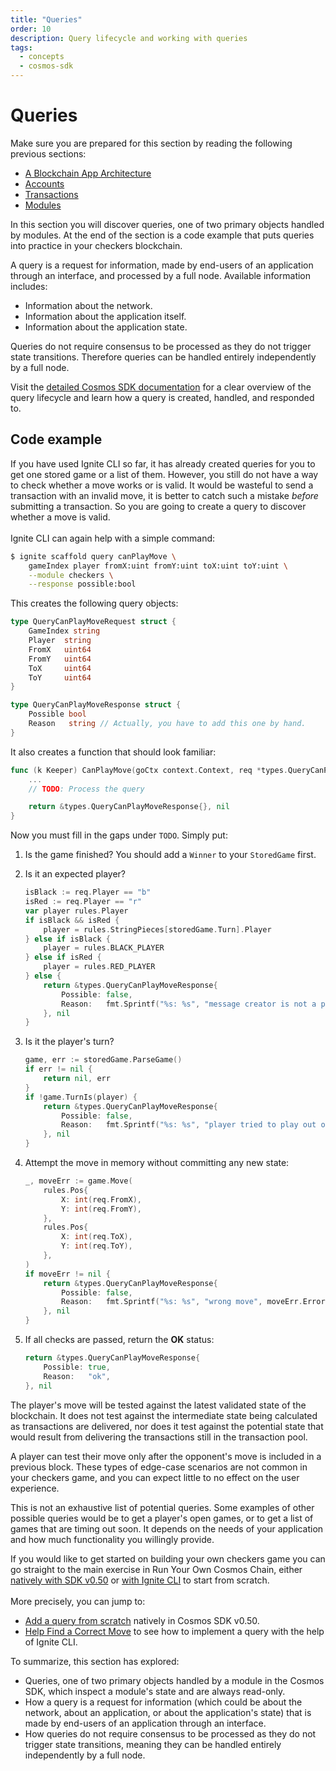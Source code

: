 ```yaml
---
title: "Queries"
order: 10
description: Query lifecycle and working with queries
tags:
  - concepts
  - cosmos-sdk
---
```


# Queries

<HighlightBox type="prerequisite">

Make sure you are prepared for this section by reading the following previous sections:

* [A Blockchain App Architecture](./1-architecture.md)
* [Accounts](./2-accounts.md)
* [Transactions](./3-transactions.md)
* [Modules](./5-modules.md)

</HighlightBox>

<HighlightBox type="learning">

In this section you will discover queries, one of two primary objects handled by modules. At the end of the section is a code example that puts queries into practice in your checkers blockchain.

</HighlightBox>

A query is a request for information, made by end-users of an application through an interface, and processed by a full node. Available information includes:

* Information about the network.
* Information about the application itself.
* Information about the application state.

Queries do not require consensus to be processed as they do not trigger state transitions. Therefore queries can be handled entirely independently by a full node.

<HighlightBox type="tip">

Visit the [detailed Cosmos SDK documentation](https://docs.cosmos.network/main/basics/query-lifecycle.html) for a clear overview of the query lifecycle and learn how a query is created, handled, and responded to.

</HighlightBox>

## Code example

<ExpansionPanel title="Show me some code for my checkers blockchain">

If you have used Ignite CLI so far, it has already created queries for you to get one stored game or a list of them. However, you still do not have a way to check whether a move works or is valid. It would be wasteful to send a transaction with an invalid move, it is better to catch such a mistake *before* submitting a transaction. So you are going to create a query to discover whether a move is valid.
<br/><br/>
Ignite CLI can again help with a simple command:

```sh
$ ignite scaffold query canPlayMove \
    gameIndex player fromX:uint fromY:uint toX:uint toY:uint \
    --module checkers \
    --response possible:bool
```

This creates the following query objects:

```go
type QueryCanPlayMoveRequest struct {
    GameIndex string
    Player  string
    FromX   uint64
    FromY   uint64
    ToX     uint64
    ToY     uint64
}

type QueryCanPlayMoveResponse struct {
    Possible bool
    Reason   string // Actually, you have to add this one by hand.
}
```

It also creates a function that should look familiar:

```go
func (k Keeper) CanPlayMove(goCtx context.Context, req *types.QueryCanPlayMoveRequest) (*types.QueryCanPlayMoveResponse, error) {
    ...
    // TODO: Process the query

    return &types.QueryCanPlayMoveResponse{}, nil
}
```

Now you must fill in the gaps under `TODO`. Simply put:

1. Is the game finished? You should add a `Winner` to your `StoredGame` first.
2. Is it an expected player?

    ```go
    isBlack := req.Player == "b"
    isRed := req.Player == "r"
    var player rules.Player
    if isBlack && isRed {
        player = rules.StringPieces[storedGame.Turn].Player
    } else if isBlack {
        player = rules.BLACK_PLAYER
    } else if isRed {
        player = rules.RED_PLAYER
    } else {
        return &types.QueryCanPlayMoveResponse{
            Possible: false,
            Reason:   fmt.Sprintf("%s: %s", "message creator is not a player", req.Player),
        }, nil
    }
    ```

3. Is it the player's turn?

    ```go
    game, err := storedGame.ParseGame()
    if err != nil {
        return nil, err
    }
    if !game.TurnIs(player) {
        return &types.QueryCanPlayMoveResponse{
            Possible: false,
            Reason:   fmt.Sprintf("%s: %s", "player tried to play out of turn", player.Color),
        }, nil
    }
    ```

4. Attempt the move in memory without committing any new state:

    ```go
    _, moveErr := game.Move(
        rules.Pos{
            X: int(req.FromX),
            Y: int(req.FromY),
        },
        rules.Pos{
            X: int(req.ToX),
            Y: int(req.ToY),
        },
    )
    if moveErr != nil {
        return &types.QueryCanPlayMoveResponse{
            Possible: false,
            Reason:   fmt.Sprintf("%s: %s", "wrong move", moveErr.Error()),
        }, nil
    }
    ```

5. If all checks are passed, return the **OK** status:

    ```go
    return &types.QueryCanPlayMoveResponse{
        Possible: true,
        Reason:   "ok",
    }, nil
    ```

<HighlightBox type="info">

The player's move will be tested against the latest validated state of the blockchain. It does not test against the intermediate state being calculated as transactions are delivered, nor does it test against the potential state that would result from delivering the transactions still in the transaction pool.

</HighlightBox>

<HighlightBox type="info">

A player can test their move only after the opponent's move is included in a previous block. These types of edge-case scenarios are not common in your checkers game, and you can expect little to no effect on the user experience.

</HighlightBox>

This is not an exhaustive list of potential queries. Some examples of other possible queries would be to get a player's open games, or to get a list of games that are timing out soon. It depends on the needs of your application and how much functionality you willingly provide.

</ExpansionPanel>

<HighlightBox type="tip">

If you would like to get started on building your own checkers game you can go straight to the main exercise in Run Your Own Cosmos Chain, either [natively with SDK v0.50](/hands-on-exercise/1-native/index.md) or [with Ignite CLI](/hands-on-exercise/1-ignite-cli/index.md) to start from scratch.
<br/><br/>
More precisely, you can jump to:

* [Add a query from scratch](/hands-on-exercise/1-native/5-add-query.md) natively in Cosmos SDK v0.50.
* [Help Find a Correct Move](/hands-on-exercise/2-ignite-cli-adv/9-can-play.md) to see how to implement a query with the help of Ignite CLI.

</HighlightBox>

<HighlightBox type="synopsis">

To summarize, this section has explored:

* Queries, one of two primary objects handled by a module in the Cosmos SDK, which inspect a module's state and are always read-only.
* How a query is a request for information (which could be about the network, about an application, or about the application's state) that is made by end-users of an application through an interface.
* How queries do not require consensus to be processed as they do not trigger state transitions, meaning they can be handled entirely independently by a full node.

</HighlightBox>

<!--## Next up

You can now continue directly to the [next section](./10-events.md) to learn about events.

If you prefer to see some code in action and continue with the checkers blockchain, look at the expandable box above.-->
